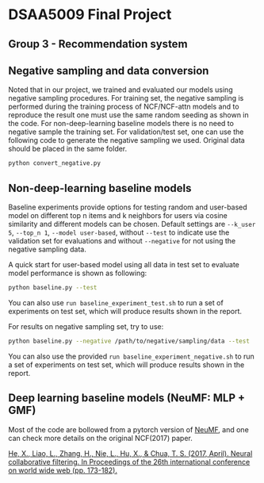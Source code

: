 # DSAA5009 Final Project
## Group 3 - Recommendation system

## Negative sampling and data conversion
Noted that in our project, we trained and evaluated our models using negative sampling procedures. For training set, the negative sampling is performed during the training process of NCF/NCF-attn models and to reproduce the result one must use the same random seeding as shown in the code. For non-deep-learning baseline models there is no need to negative sample the training set. For validation/test set, one can use the following code to generate the negative sampling we used. Original data should be placed in the same folder.
```bash
python convert_negative.py
```

## Non-deep-learning baseline models
Baseline experiments provide options for testing random and user-based model on different top n items and k neighbors for users via cosine similarity and different models can be chosen. Default settings are `--k_user 5`, `--top_n 1`, `--model user-based`, without `--test` to indicate use the validation set for evaluations and without `--negative` for not using the negative sampling data.

A quick start for user-based model using all data in test set to evaluate model performance is shown as following:
```bash
python baseline.py --test
```
You can also use `run baseline_experiment_test.sh` to run a set of experiments on test set, which will produce results shown in the report.

For results on negative sampling set, try to use:
```bash
python baseline.py --negative /path/to/negative/sampling/data --test
```
You can also use the provided `run baseline_experiment_negative.sh` to run a set of experiments on test set, which will produce results shown in the report.

## Deep learning baseline models (NeuMF: MLP + GMF)
Most of the code are bollowed from a pytorch version of [NeuMF](https://github.com/guoyang9/NCF), and one can check more details on the original NCF(2017) paper.

[He, X., Liao, L., Zhang, H., Nie, L., Hu, X., & Chua, T. S. (2017, April). Neural collaborative filtering. In Proceedings of the 26th international conference on world wide web (pp. 173-182).](https://arxiv.org/abs/1708.05031)
